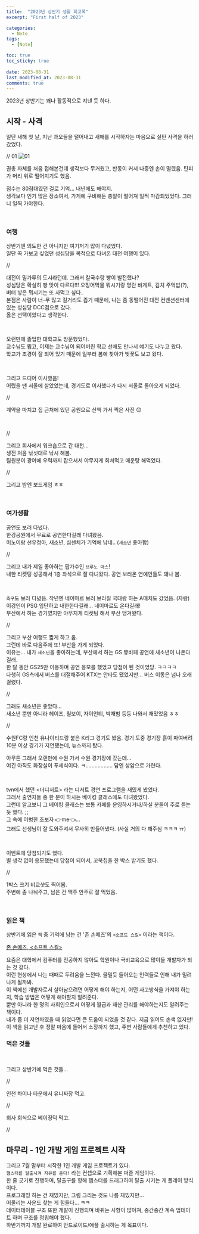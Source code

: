 ```yaml
---
title:  "2023년 상반기 생활 회고록"
excerpt: "First half of 2023"

categories:
  - Note
tags:
  - [Note]

toc: true
toc_sticky: true
 
date: 2023-08-31
last_modified_at: 2023-08-31
comments: true
---
```


2023년 상반기는 꽤나 활동적으로 지낸 듯 하다.  

## 시작 - 사격

일단 새해 첫 날, 지난 과오들을 털어내고 새해를 시작하자는 마음으로 실탄 사격을 하러 갔었다.  

// 01 ![01]()

권총 자체를 처음 접해본건데 생각보다 무거웠고, 반동이 커서 나중엔 손이 떨렸음. 탄피가 머리 위로 떨어지기도 했음.  

점수는 80점대였던 걸로 기억... 내년에도 해야지.  
생각보다 인기 많은 장소여서, 가게에 구비해둔 총알이 떨어져 일찍 마감되었었다. 그러니 일찍 가야한다.  

<br>

### 여행

상반기엔 의도한 건 아니지만 여기저기 많이 다녔었다.  
일단 꼭 가보고 싶었던 성심당을 목적으로 다녀온 대전 여행이 있다.  

//

대전이 밀가루의 도시라던데. 그래서 칼국수랑 빵이 발전했나?  
성심당은 확실히 빵 맛이 다르다!!! 오징어먹물 뭐시기랑 명란 바게트, 김치 주먹밥(?), 버터 넣은 뭐시기는 또 사먹고 싶다..  
본점은 사람이 너-무 많고 길거리도 좁기 때문에, 나는 좀 동떨어진 대전 컨벤션센터에 있는 성심당 DCC점으로 갔다.  
옳은 선택이었다고 생각한다.  

<br>

오랜만에 졸업한 대학교도 방문했었다.  
교수님도 뵙고, 이제는 교수님이 되어버린 학교 선배도 만나서 얘기도 나누고 왔다.  
학교가 조경이 잘 되어 있기 때문에 일부러 봄에 찾아가 벚꽃도 보고 왔다.  

<br>

그리고 드디어 이사했음!  
어렸을 땐 서울에 살았었는데, 경기도로 이사했다가 다시 서울로 돌아오게 되었다.  

//

계약을 마치고 집 근처에 있던 공원으로 산책 가서 찍은 사진 😊  

<br>

//

그리고 회사에서 워크숍으로 간 대천...  
생전 처음 낚싯대로 낚시 해봄.  
팀원분이 광어에 우럭까지 잡으셔서 야무지게 회쳐먹고 매운탕 해먹었다.  

//

그리고 밤엔 보드게임 ㅎㅎ  

<br>

### 여가생활

공연도 보러 다녔다.  
한강공원에서 무료로 공연한다길래 다녀왔음.  
미노이랑 선우정아, 새소년, 십센치가 기억에 남네..  (`새소년` 좋아함)  

//

그리고 내가 제일 좋아하는 팝가수인 `브루노 마스`!  
내한 티켓팅 성공해서 1층 좌석으로 잘 다녀왔다. 공연 보러온 연예인들도 꽤나 봄.  

<br>

`축구`도 보러 다녔음.  작년엔 네이마르 보러 브라질 국대랑 하는 A매치도 갔었음. (자랑)
이강인이 PSG 입단하고 내한한다길래... 네이마르도 온다길래!  
부산에서 하는 경기였지만 야무지게 티켓팅 해서 부산 댕겨왔다.  

//

그리고 부산 여행도 짧게 하고 옴.  
그런데 바로 다음주에 또! 부산을 가게 되었다.  
이유는... 내가 `새소년`을 좋아하는데, 부산에서 하는 GS 뮤비페 공연에 새소년이 나온다길래.  
한 달 동안 GS25만 이용하며 공연 응모를 했었고 당첨이 된 것이었당. ㅋㅋㅋㅋ  
다행히 GS측에서 버스를 대절해주어 KTX는 안타도 됐었지만... 버스 이동은 넘나 오래 걸렸다.  

//

그래도 새소년은 좋았다...  
새소년 뿐만 아니라 헤이즈, 릴보이, 자이언티, 박재범 등등 나와서 재밌었음 ㅎㅎ  

//

수원FC랑 인천 유나이티드랑 붙은 K리그 경기도 봤음. 경기 도중 경기장 흙이 파여버려 10분 이상 경기가 지연됐는데, 뉴스까지 탔다.  

아무튼 그래서 오랜만에 수원 가서 수원 경기장에 갔는데...  
여긴 아직도 화장실이 푸세식이다. ㅋ.................. 담엔 상암으로 가련다.  

<br>

tvn에서 했던 <더디저트> 라는 디저트 경연 프로그램을 재밌게 봤었다.  
그래서 출연자들 중 한 분이 하시는 베이킹 클래스에도 다녀왔었다.  
그런데 알고보니 그 베이킹 클래스는 보통 카페를 운영하시거나/하실 분들이 주로 듣는 듯 했다. ;;  
그 속에 어벙한 초보자 👉me👈...  
그래도 선생님이 잘 도와주셔서 무사히 만들어냈다. (사실 거의 다 해주심 ㅋㅋㅋ ㅠ)  

<br>

이벤트에 당첨되기도 했다.  
별 생각 없이 응모했는데 당첨이 되어서, 꼬북칩을 한 박스 받기도 했다.  

// 

1박스 크기 비교샷도 찍어봄.  
주변에 좀 나눠주고, 남은 건 맥주 안주로 잘 먹었음.  

<br>

### 읽은 책

상반기에 읽은 `책` 중 기억에 남는 건 '존 손메즈'의 `<소프트 스킬>` 이라는 책이다.  

[존 손메즈, <소프트 스킬>](http://aladin.kr/p/3fsBa)  

요즘은 대학에서 컴퓨터를 전공하지 않아도 학원이나 국비교육으로 많이들 개발자가 되는 것 같다.  
이런 현상에서 나는 때때로 두려움을 느낀다. 물밀듯 들어오는 인력들로 인해 내가 밀려나게 될까봐.  
이 책에선 개발자로서 살아남으려면 어떻게 해야 하는지, 어떤 사고방식을 가져야 하는지, 학습 방법은 어떻게 해야할지 알려준다.  
뿐만 아니라 한 명의 사회인으로서 어떻게 월급과 재산 관리를 해야하는지도 알려주는 책이다.  
내가 좀 더 저연차였을 때 읽었다면 큰 도움이 되었을 것 같다. 지금 읽어도 손색 없지만!  
이 책을 읽고난 후 정말 마음에 들어서 소장까지 했고, 주변 사람들에게 추천하고 있다.  

### 먹은 것들

<br>

그리고 상반기에 먹은 것들...  

// 

인천 차이나 타운에서 유니짜장 먹고.  

//

회사 회식으로 베이징덕 먹고.  

// 



## 마무리 - 1인 개발 게임 프로젝트 시작

그리고 7월 말부터 시작한 1인 개발 게임 프로젝트가 있다.  
`햄스터를 탈출시켜 자유를 준다!` 라는 컨셉으로 기획해본 퍼즐 게임이다.  
한 줄 긋기로 진행하여, 탈출구를 향해 햄스터를 드래그하여 탈출 시키는 게 플레이 방식이다.  
프로그래밍 하는 건 재밌지만, 그림 그리는 것도 나름 재밌지만...  
어울리는 사운드 찾는 게 힘들다... ㅋㅋ  
데이터테이블 구조 또한 개발이 진행되며 바뀌는 사항이 많아져, 중간중간 계속 업데이트 하며 구조를 정립해야 했다.  
하반기까지 개발 완료하여 안드로이드/애플 출시하는 게 목표이다.  